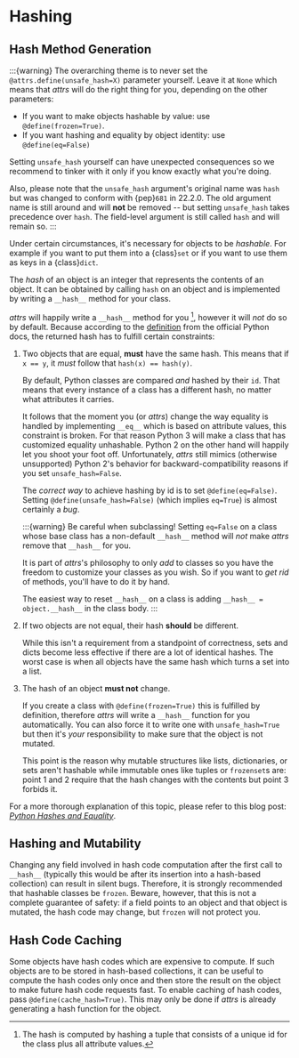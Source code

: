 # Hashing

## Hash Method Generation

:::{warning}
The overarching theme is to never set the `@attrs.define(unsafe_hash=X)` parameter yourself.
Leave it at `None` which means that *attrs* will do the right thing for you, depending on the other parameters:

- If you want to make objects hashable by value: use `@define(frozen=True)`.
- If you want hashing and equality by object identity: use `@define(eq=False)`

Setting `unsafe_hash` yourself can have unexpected consequences so we recommend to tinker with it only if you know exactly what you're doing.

Also, please note that the `unsafe_hash` argument's original name was `hash` but was changed to conform with {pep}`681` in 22.2.0.
The old argument name is still around and will **not** be removed -- but setting `unsafe_hash` takes precedence over `hash`.
The field-level argument is still called `hash` and will remain so.
:::

Under certain circumstances, it's necessary for objects to be *hashable*.
For example if you want to put them into a {class}`set` or if you want to use them as keys in a {class}`dict`.

The *hash* of an object is an integer that represents the contents of an object.
It can be obtained by calling `hash` on an object and is implemented by writing a `__hash__` method for your class.

*attrs* will happily write a `__hash__` method for you [^fn1], however it will *not* do so by default.
Because according to the [definition](https://docs.python.org/3/glossary.html#term-hashable) from the official Python docs, the returned hash has to fulfill certain constraints:

[^fn1]: The hash is computed by hashing a tuple that consists of a unique id for the class plus all attribute values.

1. Two objects that are equal, **must** have the same hash.
   This means that if `x == y`, it *must* follow that `hash(x) == hash(y)`.

   By default, Python classes are compared *and* hashed by their `id`.
   That means that every instance of a class has a different hash, no matter what attributes it carries.

   It follows that the moment you (or *attrs*) change the way equality is handled by implementing `__eq__` which is based on attribute values, this constraint is broken.
   For that reason Python 3 will make a class that has customized equality unhashable.
   Python 2 on the other hand will happily let you shoot your foot off.
   Unfortunately, *attrs* still mimics (otherwise unsupported) Python 2's behavior for backward-compatibility reasons if you set `unsafe_hash=False`.

   The *correct way* to achieve hashing by id is to set `@define(eq=False)`.
   Setting `@define(unsafe_hash=False)` (which implies `eq=True`) is almost certainly a *bug*.

   :::{warning}
   Be careful when subclassing!
   Setting `eq=False` on a class whose base class has a non-default `__hash__` method will *not* make *attrs* remove that `__hash__` for you.

   It is part of *attrs*'s philosophy to only *add* to classes so you have the freedom to customize your classes as you wish.
   So if you want to *get rid* of methods, you'll have to do it by hand.

   The easiest way to reset `__hash__` on a class is adding `__hash__ = object.__hash__` in the class body.
   :::

2. If two objects are not equal, their hash **should** be different.

   While this isn't a requirement from a standpoint of correctness, sets and dicts become less effective if there are a lot of identical hashes.
   The worst case is when all objects have the same hash which turns a set into a list.

3. The hash of an object **must not** change.

   If you create a class with `@define(frozen=True)` this is fulfilled by definition, therefore *attrs* will write a `__hash__` function for you automatically.
   You can also force it to write one with `unsafe_hash=True` but then it's *your* responsibility to make sure that the object is not mutated.

   This point is the reason why mutable structures like lists, dictionaries, or sets aren't hashable while immutable ones like tuples or `frozenset`s are:
   point 1 and 2 require that the hash changes with the contents but point 3 forbids it.

For a more thorough explanation of this topic, please refer to this blog post: [*Python Hashes and Equality*](https://hynek.me/articles/hashes-and-equality/).


## Hashing and Mutability

Changing any field involved in hash code computation after the first call to `__hash__` (typically this would be after its insertion into a hash-based collection) can result in silent bugs.
Therefore, it is strongly recommended that hashable classes be `frozen`.
Beware, however, that this is not a complete guarantee of safety:
if a field points to an object and that object is mutated, the hash code may change, but `frozen` will not protect you.


## Hash Code Caching

Some objects have hash codes which are expensive to compute.
If such objects are to be stored in hash-based collections, it can be useful to compute the hash codes only once and then store the result on the object to make future hash code requests fast.
To enable caching of hash codes, pass `@define(cache_hash=True)`.
This may only be done if *attrs* is already generating a hash function for the object.

